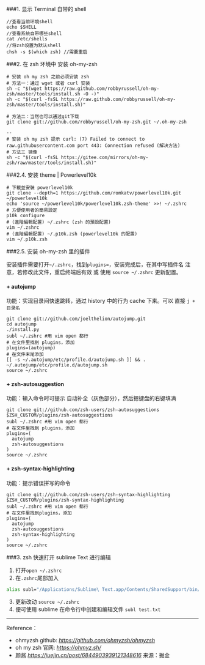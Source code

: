 ###1. 显示 Terminal 自带的 shell

```shell
//查看当前环境shell
echo $SHELL
//查看系统自带哪些shell
cat /etc/shells
//将zsh设置为默认shell
chsh -s $(which zsh) //需要重启
```



###2. 在 zsh 环境中 安装 oh-my-zsh

```shell
# 安装 oh my zsh 之前必须安装 zsh
# 方法一：通过 wget 或者 curl 安装
sh -c "$(wget https://raw.github.com/robbyrussell/oh-my-zsh/master/tools/install.sh -O -)"
sh -c "$(curl -fsSL https://raw.github.com/robbyrussell/oh-my-zsh/master/tools/install.sh)"

# 方法二：当然也可以通过git下载
git clone git://github.com/robbyrussell/oh-my-zsh.git ~/.oh-my-zsh

--
# 安装 oh my zsh 提示 curl: (7) Failed to connect to raw.githubusercontent.com port 443: Connection refused (解决方法)
# 方法三 镜像
sh -c "$(curl -fsSL https://gitee.com/mirrors/oh-my-zsh/raw/master/tools/install.sh)"
```



###2.4. 安装 theme | Powerlevel10k

```shell
# 下載並安裝 powerlevel10k
git clone --depth=1 https://github.com/romkatv/powerlevel10k.git ~/powerlevel10k
echo 'source ~/powerlevel10k/powerlevel10k.zsh-theme' >>! ~/.zshrc
# 方便使用者的簡易設定
p10k configure
# (進階編輯配置) ~/.zshrc (zsh 的預設配置)
vim ~/.zshrc
# (進階編輯配置) ~/.p10k.zsh (powerlevel10k 的配置)
vim ~/.p10k.zsh
```



###2.5. 安装 oh-my-zsh 里的插件

安装插件需要打开`~/.zshrc`，找到`plugins=`，安装完成后，在其中写插件名
注意，若修改此文件，重启终端后有效 或 使用 `source ~/.zshrc` 更新配置。

#### + autojump

功能：实现目录间快速跳转，通过 history 中的行为 cache 下来。可以 直接 `j + 目录名`

```shell
git clone git://github.com/joelthelion/autojump.git
cd autojump
./install.py
subl ~/.zshrc #用 vim open 都行
# 在文件里找到 plugins，添加
plugins=(autojump)
# 在文件末尾添加
[[ -s ~/.autojump/etc/profile.d/autojump.sh ]] && . ~/.autojump/etc/profile.d/autojump.sh
source ~/.zshrc
```

#### + zsh-autosuggestion

功能：输入命令时可提示 自动补全（灰色部分），然后摁键盘的右键填满

```shell
git clone git://github.com/zsh-users/zsh-autosuggestions $ZSH_CUSTOM/plugins/zsh-autosuggestions
subl ~/.zshrc #用 vim open 都行
# 在文件里找到 plugins，添加
plugins=(
  autojump
  zsh-autosuggestions
)
source ~/.zshrc
```

#### + zsh-syntax-highlighting

功能：提示错误拼写的命令

```shell
git clone git://github.com/zsh-users/zsh-syntax-highlighting $ZSH_CUSTOM/plugins/zsh-syntax-highlighting
subl ~/.zshrc #用 vim open 都行
# 在文件里找到plugins，添加
plugins=(
  autojump
  zsh-autosuggestions
  zsh-syntax-highlighting
)
source ~/.zshrc
```



###3. zsh 快速打开 sublime Text 进行编辑

   1. 打开`open ~/.zshrc`
   2. 在`.zshrc`尾部加入 

   ```bash
   alias subl="/Applications/Sublime\ Text.app/Contents/SharedSupport/bin/subl"
   ```

   3. 更新改动 `source ~/.zshrc`
   4. 便可使用 sublime 在命令行中创建和编辑文件 `subl test.txt`

----

Reference：

+ ohmyzsh github: *https://github.com/ohmyzsh/ohmyzsh*
+ oh my zsh 官网: *https://ohmyz.sh/*
+ 颜酱 *https://juejin.cn/post/6844903939121348616* 来源：掘金